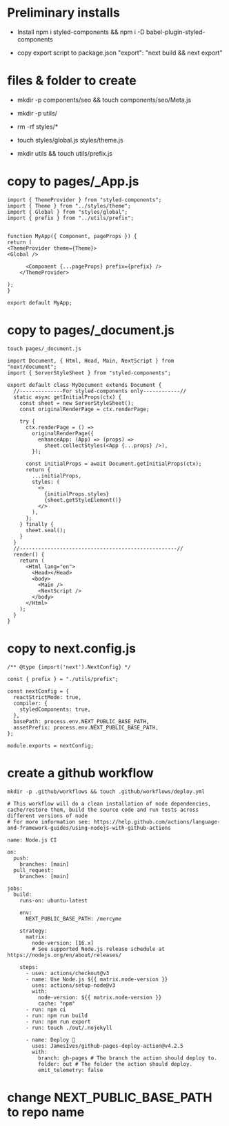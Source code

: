 # Preliminary installs

- Install
  npm i styled-components && npm i -D babel-plugin-styled-components

- copy export script to package.json
  "export": "next build && next export"

# files & folder to create

- mkdir -p components/seo && touch components/seo/Meta.js
- mkdir -p utils/
- rm -rf styles/\*
- touch styles/global.js styles/theme.js

- mkdir utils && touch utils/prefix.js

# copy to pages/\_App.js

```
import { ThemeProvider } from "styled-components";
import { Theme } from "../styles/theme";
import { Global } from "styles/global";
import { prefix } from "../utils/prefix";


function MyApp({ Component, pageProps }) {
return (
<ThemeProvider theme={Theme}>
<Global />

      <Component {...pageProps} prefix={prefix} />
    </ThemeProvider>

);
}

export default MyApp;
```

# copy to pages/\_document.js

```
touch pages/_document.js
```

```
import Document, { Html, Head, Main, NextScript } from "next/document";
import { ServerStyleSheet } from "styled-components";

export default class MyDocument extends Document {
  //--------------For styled-components only------------//
  static async getInitialProps(ctx) {
    const sheet = new ServerStyleSheet();
    const originalRenderPage = ctx.renderPage;

    try {
      ctx.renderPage = () =>
        originalRenderPage({
          enhanceApp: (App) => (props) =>
            sheet.collectStyles(<App {...props} />),
        });

      const initialProps = await Document.getInitialProps(ctx);
      return {
        ...initialProps,
        styles: (
          <>
            {initialProps.styles}
            {sheet.getStyleElement()}
          </>
        ),
      };
    } finally {
      sheet.seal();
    }
  }
  //---------------------------------------------------//
  render() {
    return (
      <Html lang="en">
        <Head></Head>
        <body>
          <Main />
          <NextScript />
        </body>
      </Html>
    );
  }
}
```

# copy to next.config.js

```
/** @type {import('next').NextConfig} */

const { prefix } = "./utils/prefix";

const nextConfig = {
  reactStrictMode: true,
  compiler: {
    styledComponents: true,
  },
  basePath: process.env.NEXT_PUBLIC_BASE_PATH,
  assetPrefix: process.env.NEXT_PUBLIC_BASE_PATH,
};

module.exports = nextConfig;

```

<!-- change the # prefix to the repo name -->

# create a github workflow

```
mkdir -p .github/workflows && touch .github/workflows/deploy.yml
```

```
# This workflow will do a clean installation of node dependencies, cache/restore them, build the source code and run tests across different versions of node
# For more information see: https://help.github.com/actions/language-and-framework-guides/using-nodejs-with-github-actions

name: Node.js CI

on:
  push:
    branches: [main]
  pull_request:
    branches: [main]

jobs:
  build:
    runs-on: ubuntu-latest

    env:
      NEXT_PUBLIC_BASE_PATH: /mercyme

    strategy:
      matrix:
        node-version: [16.x]
        # See supported Node.js release schedule at https://nodejs.org/en/about/releases/

    steps:
      - uses: actions/checkout@v3
      - name: Use Node.js ${{ matrix.node-version }}
        uses: actions/setup-node@v3
        with:
          node-version: ${{ matrix.node-version }}
          cache: "npm"
      - run: npm ci
      - run: npm run build
      - run: npm run export
      - run: touch ./out/.nojekyll

      - name: Deploy 🚀
        uses: JamesIves/github-pages-deploy-action@v4.2.5
        with:
          branch: gh-pages # The branch the action should deploy to.
          folder: out # The folder the action should deploy.
          emit_telemetry: false
```

# change NEXT_PUBLIC_BASE_PATH to repo name
